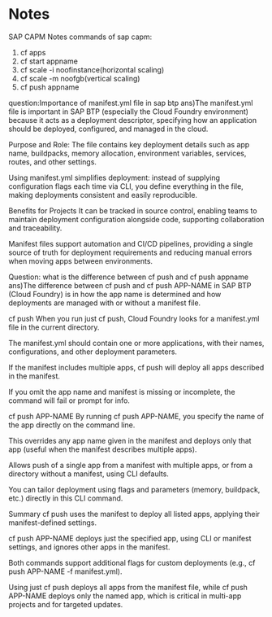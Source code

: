 # Notes
SAP CAPM Notes
commands of sap capm:
1. cf apps
2. cf start appname
3. cf scale -i noofinstance(horizontal scaling)
4. cf scale -m noofgb(vertical scaling)
5. cf push appname


question:Importance of manifest.yml file in sap btp
ans)The manifest.yml file is important in SAP BTP (especially the Cloud Foundry environment) because it acts as a deployment descriptor, specifying how an application should be deployed, configured, and managed in the cloud.

Purpose and Role:
The file contains key deployment details such as app name, buildpacks, memory allocation, environment variables, services, routes, and other settings.

Using manifest.yml simplifies deployment: instead of supplying configuration flags each time via CLI, you define everything in the file, making deployments consistent and easily reproducible.

Benefits for Projects
It can be tracked in source control, enabling teams to maintain deployment configuration alongside code, supporting collaboration and traceability.

Manifest files support automation and CI/CD pipelines, providing a single source of truth for deployment requirements and reducing manual errors when moving apps between environments.



Question: what is the difference between cf push and cf push appname
ans)The difference between cf push and cf push APP-NAME in SAP BTP (Cloud Foundry) is in how the app name is determined and how deployments are managed with or without a manifest file.

cf push
When you run just cf push, Cloud Foundry looks for a manifest.yml file in the current directory.

The manifest.yml should contain one or more applications, with their names, configurations, and other deployment parameters.

If the manifest includes multiple apps, cf push will deploy all apps described in the manifest.

If you omit the app name and manifest is missing or incomplete, the command will fail or prompt for info.

cf push APP-NAME
By running cf push APP-NAME, you specify the name of the app directly on the command line.

This overrides any app name given in the manifest and deploys only that app (useful when the manifest describes multiple apps).

Allows push of a single app from a manifest with multiple apps, or from a directory without a manifest, using CLI defaults.

You can tailor deployment using flags and parameters (memory, buildpack, etc.) directly in this CLI command.

Summary
cf push uses the manifest to deploy all listed apps, applying their manifest-defined settings.

cf push APP-NAME deploys just the specified app, using CLI or manifest settings, and ignores other apps in the manifest.

Both commands support additional flags for custom deployments (e.g., cf push APP-NAME -f manifest.yml).

Using just cf push deploys all apps from the manifest file, while cf push APP-NAME deploys only the named app, which is critical in multi-app projects and for targeted updates.

   
